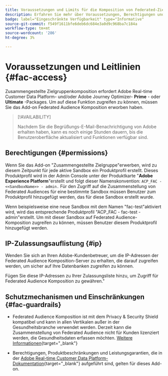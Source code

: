 ```yaml
---
title: Voraussetzungen und Limits für die Komposition von Federated-Zielgruppen
description: Erfahren Sie mehr über Voraussetzungen, Berechtigungen und Limits für die Zusammenstellung von Federated Audience
badge: label="Eingeschränkte Verfügbarkeit" type="Informative"
source-git-commit: f549f1611bfe6deb6dc684e3a0d9c968ba7c184a
workflow-type: tm+mt
source-wordcount: '286'
ht-degree: 3%

---
```


# Voraussetzungen und Leitlinien {#fac-access}

Zusammengestellte Zielgruppenkomposition erfordert Adobe Real-time Customer Data Platform- und/oder Adobe Journey Optimizer- **Prime** - oder **Ultimate** -Packages. Um auf diese Funktion zugreifen zu können, müssen Sie das Add-on Federated Audience Komposition erworben haben.

>[!AVAILABILITY]
>
>Nachdem Sie die Begrüßungs-E-Mail-Benachrichtigung von Adobe erhalten haben, kann es noch einige Stunden dauern, bis die Benutzeroberfläche aktualisiert und Funktionen verfügbar sind.

## Berechtigungen {#permissions}

Wenn Sie das Add-on &quot;Zusammengestellte Zielgruppe&quot;erwerben, wird zu diesem Zeitpunkt für jede aktive Sandbox ein Produktprofil erstellt. Dieses Produktprofil wird in der Admin Console unter der Produktkarte &quot;**Adobe Experience Platform**&quot;erstellt und folgt dieser Namenskonvention: `ACP_FAC - <<SandboxName>> - admin.` Für den Zugriff auf die Zusammenstellung von Federated Audiences für eine bestimmte Sandbox müssen Benutzer zum Produktprofil hinzugefügt werden, das für diese Sandbox erstellt wurde.

Wenn beispielsweise eine neue Sandbox mit dem Namen &quot;fac-test&quot;aktiviert wird, wird das entsprechende Produktprofil &quot;ACP_FAC - fac-test - admin&quot;erstellt. Um mit dieser Sandbox auf Federated Audience-Komposition zugreifen zu können, müssen Benutzer diesem Produktprofil hinzugefügt werden.

## IP-Zulassungsauflistung {#ip}

Wenden Sie sich an Ihren Adobe-Kundenbetreuer, um die IP-Adressen der Federated Audience Komposition-Server zu erhalten, die darauf zugreifen werden, um sicher auf Ihre Datenbanken zugreifen zu können.

Fügen Sie diese IP-Adressen zu Ihrer Zulassungsliste hinzu, um Zugriff für Federated Audience Komposition zu gewähren.&quot;

## Schutzmechanismen und Einschränkungen {#fac-guardrails}

* Federated Audience Komposition ist mit dem Privacy &amp; Security Shield kompatibel und kann in allen Vertikalen außer in der Gesundheitsbranche verwendet werden. Derzeit kann die Zusammenstellung von Federated Audience nicht für Kunden lizenziert werden, die Gesundheitsdaten erfassen möchten. [Weitere Informationen](https://experienceleague.adobe.com/en/docs/events/customer-data-management-voices-recordings/governance/healthcare-shield){target="_blank"}

* Berechtigungen, Produktbeschränkungen und Leistungsgarantien, die in der [Adobe Real-time Customer Data Platform-Dokumentation](https://experienceleague.adobe.com/en/docs/experience-platform/profile/guardrails){target="_blank"} aufgeführt sind, gelten für dieses Add-on.
